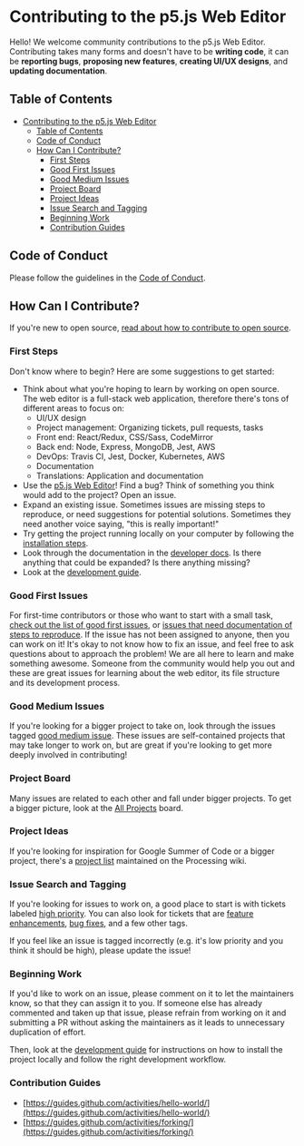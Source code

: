 # Contributing to the p5.js Web Editor

Hello! We welcome community contributions to the p5.js Web Editor. Contributing takes many forms and doesn't have to be **writing code**, it can be **reporting bugs**, **proposing new features**, **creating UI/UX designs**, and **updating documentation**.

## Table of Contents

- [Contributing to the p5.js Web Editor](#contributing-to-the-p5js-web-editor)
  - [Table of Contents](#table-of-contents)
  - [Code of Conduct](#code-of-conduct)
  - [How Can I Contribute?](#how-can-i-contribute)
    - [First Steps](#first-steps)
    - [Good First Issues](#good-first-issues)
    - [Good Medium Issues](#good-medium-issues)
    - [Project Board](#project-board)
    - [Project Ideas](#project-ideas)
    - [Issue Search and Tagging](#issue-search-and-tagging)
    - [Beginning Work](#beginning-work)
    - [Contribution Guides](#contribution-guides)

## Code of Conduct

Please follow the guidelines in the [Code of Conduct](https://github.com/processing/p5.js-web-editor/blob/develop/.github/CODE_OF_CONDUCT.md).

## How Can I Contribute?

If you're new to open source, [read about how to contribute to open source](https://opensource.guide/how-to-contribute/).

### First Steps

Don't know where to begin? Here are some suggestions to get started:

- Think about what you're hoping to learn by working on open source. The web editor is a full-stack web application, therefore there's tons of different areas to focus on:
  - UI/UX design
  - Project management: Organizing tickets, pull requests, tasks
  - Front end: React/Redux, CSS/Sass, CodeMirror
  - Back end: Node, Express, MongoDB, Jest, AWS
  - DevOps: Travis CI, Jest, Docker, Kubernetes, AWS
  - Documentation
  - Translations: Application and documentation
- Use the [p5.js Web Editor](https://editor.p5js.org)! Find a bug? Think of something you think would add to the project? Open an issue.
- Expand an existing issue. Sometimes issues are missing steps to reproduce, or need suggestions for potential solutions. Sometimes they need another voice saying, "this is really important!"
- Try getting the project running locally on your computer by following the [installation steps](./../contributor_docs/installation.md).
- Look through the documentation in the [developer docs](../contributor_docs/). Is there anything that could be expanded? Is there anything missing?
- Look at the [development guide](./../contributor_docs/development.md).

### Good First Issues

For first-time contributors or those who want to start with a small task, [check out the list of good first issues](https://github.com/processing/p5.js-web-editor/labels/good%20first%20issue), or [issues that need documentation of steps to reproduce](https://github.com/processing/p5.js-web-editor/issues?q=is%3Aissue+is%3Aopen+label%3A%22needs+steps+to+reproduce%22). If the issue has not been assigned to anyone, then you can work on it! It's okay to not know how to fix an issue, and feel free to ask questions about to approach the problem! We are all here to learn and make something awesome. Someone from the community would help you out and these are great issues for learning about the web editor, its file structure and its development process.

### Good Medium Issues

If you're looking for a bigger project to take on, look through the issues tagged [good medium issue](https://github.com/processing/p5.js-web-editor/labels/good%20medium%20issue). These issues are self-contained projects that may take longer to work on, but are great if you're looking to get more deeply involved in contributing!

### Project Board

Many issues are related to each other and fall under bigger projects. To get a bigger picture, look at the [All Projects](https://github.com/processing/p5.js-web-editor/projects/4) board.

### Project Ideas

If you're looking for inspiration for Google Summer of Code or a bigger project, there's a [project list](https://github.com/processing/processing/wiki/Project-List#p5js-web-editor) maintained on the Processing wiki.

### Issue Search and Tagging

If you're looking for issues to work on, a good place to start is with tickets labeled [high priority](https://github.com/processing/p5.js-web-editor/labels/priority%3Ahigh). You can also look for tickets that are [feature enhancements](https://github.com/processing/p5.js-web-editor/labels/type%3Afeature), [bug fixes](https://github.com/processing/p5.js-web-editor/labels/type%3Abug), and a few other tags.

If you feel like an issue is tagged incorrectly (e.g. it's low priority and you think it should be high), please update the issue!

### Beginning Work

If you'd like to work on an issue, please comment on it to let the maintainers know, so that they can assign it to you. If someone else has already commented and taken up that issue, please refrain from working on it and submitting a PR without asking the maintainers as it leads to unnecessary duplication of effort.

Then, look at the [development guide](https://github.com/processing/p5.js-web-editor/blob/develop/contributor_docs/development.md) for instructions on how to install the project locally and follow the right development workflow.

### Contribution Guides

- [https://guides.github.com/activities/hello-world/](https://guides.github.com/activities/hello-world/)
- [https://guides.github.com/activities/forking/](https://guides.github.com/activities/forking/)
